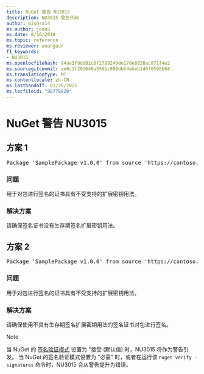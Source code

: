 ```yaml
---
title: NuGet 警告 NU3015
description: NU3015 警告代码
author: mishra14
ms.author: jodou
ms.date: 8/16/2018
ms.topic: reference
ms.reviewer: anangaur
f1_keywords:
- NU3015
ms.openlocfilehash: 84ae3f9dd81c8f2789249de17de8820ac871f4e2
ms.sourcegitcommit: ee6c3f203648a5561c809db54ebeb1d0f0598b68
ms.translationtype: MT
ms.contentlocale: zh-CN
ms.lasthandoff: 01/26/2021
ms.locfileid: "98778820"
---
```

# <a name="nuget-warning-nu3015"></a>NuGet 警告 NU3015

## <a name="scenario-1"></a>方案 1

<pre>Package 'SamplePackage v1.0.0' from source 'https://contoso.com/index.json': The lifetime signing EKU in the primary signature's certificate is not supported.</pre>

### <a name="issue"></a>问题

用于对包进行签名的证书具有不受支持的扩展密钥用法。


### <a name="solution"></a>解决方案

请确保签名证书没有生存期签名扩展密钥用法。



## <a name="scenario-2"></a>方案 2

<pre>Package 'SamplePackage v1.0.0' from source 'https://contoso.com/index.json': The lifetime signing EKU in the signing certificate is not supported.</pre>

### <a name="issue"></a>问题

用于对包进行签名的证书具有不受支持的扩展密钥用法。


### <a name="solution"></a>解决方案

请确保使用不具有生存期签名扩展密钥用法的签名证书对包进行签名。


> [!Note]
> 当 NuGet 的 [签名验证模式](../../consume-packages/installing-signed-packages.md#configure-package-signature-requirements) 设置为 "接受 (默认值) 时，NU3015 将作为警告引发。 当 NuGet 的签名验证模式设置为 "必需" 时，或者在运行该 `nuget verify -signatures` 命令时，NU3015 会从警告提升为错误。 
